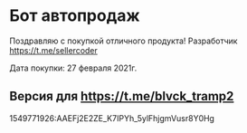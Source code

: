 # Бот автопродаж 
Поздравляю с покупкой отличного продукта!
Разработчик https://t.me/sellercoder

Дата покупки: 27 февраля 2021г.

Версия для https://t.me/blvck_tramp2
-------------------------------

1549771926:AAEFj2E2ZE_K7IPYh_5ylFhjgmVusr8Y0Hg